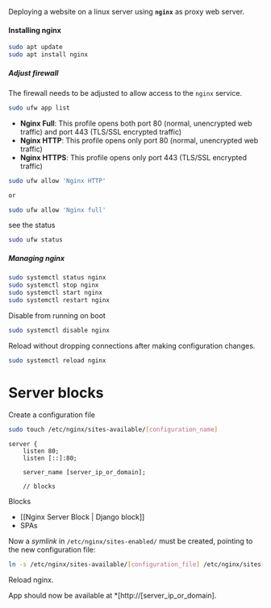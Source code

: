 Deploying a website on a linux server using **`nginx`** as proxy web server.

####  Installing nginx

```bash
sudo apt update
sudo apt install nginx
```

##### Adjust firewall

The firewall needs to be adjusted to allow access to the `nginx` service.
```bash
sudo ufw app list
```
-   **Nginx Full**: This profile opens both port 80 (normal, unencrypted web traffic) and port 443 (TLS/SSL encrypted traffic)
-   **Nginx HTTP**: This profile opens only port 80 (normal, unencrypted web traffic)
-   **Nginx HTTPS**: This profile opens only port 443 (TLS/SSL encrypted traffic)
```bash
sudo ufw allow 'Nginx HTTP'

or 

sudo ufw allow 'Nginx full'
```

see the status
```bash
sudo ufw status
```

##### Managing nginx
```bash
sudo systemctl status nginx
sudo systemctl stop nginx
sudo systemctl start nginx
sudo systemctl restart nginx
```

Disable from running on boot
```bash
sudo systemctl disable nginx
```

Reload without dropping connections after making configuration changes.
```bash
sudo systemctl reload nginx
```

# Server blocks

Create a configuration file
```bash
sudo touch /etc/nginx/sites-available/[configuration_name]
```

```
server {
	listen 80;
	listen [::]:80;

	server_name [server_ip_or_domain];

	// blocks

```

Blocks
- [[Nginx Server Block | Django block]]
- SPAs

Now a *symlink* in `/etc/nginx/sites-enabled/` must be created, pointing to the new configuration file:
```bash
ln -s /etc/nginx/sites-available/[configuration_file] /etc/nginx/sites-enabled/
```

Reload nginx.

App should now be available at *[http://[server_ip_or_domain].